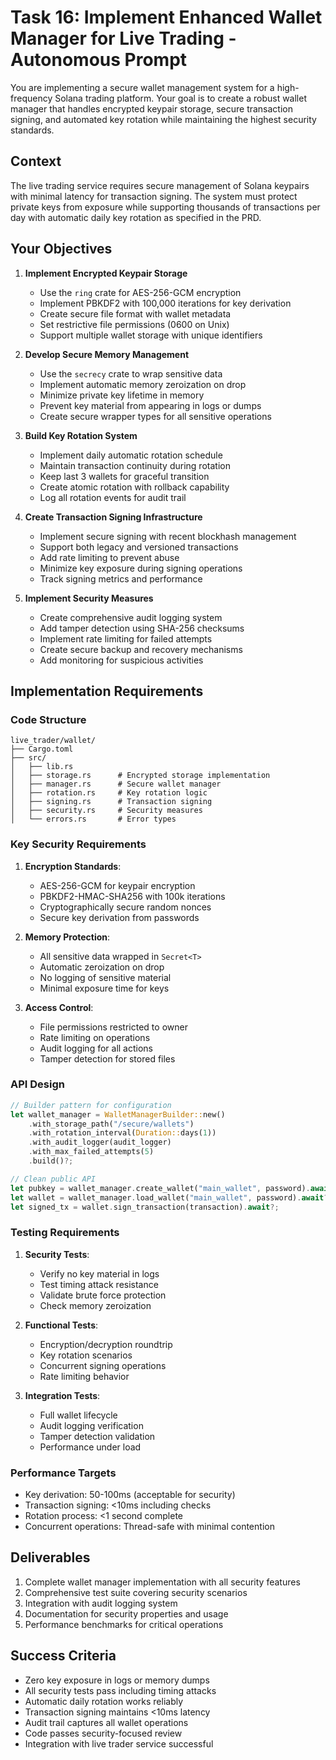 # Task 16: Implement Enhanced Wallet Manager for Live Trading - Autonomous Prompt

You are implementing a secure wallet management system for a high-frequency Solana trading platform. Your goal is to create a robust wallet manager that handles encrypted keypair storage, secure transaction signing, and automated key rotation while maintaining the highest security standards.

## Context

The live trading service requires secure management of Solana keypairs with minimal latency for transaction signing. The system must protect private keys from exposure while supporting thousands of transactions per day with automatic daily key rotation as specified in the PRD.

## Your Objectives

1. **Implement Encrypted Keypair Storage**
   - Use the `ring` crate for AES-256-GCM encryption
   - Implement PBKDF2 with 100,000 iterations for key derivation
   - Create secure file format with wallet metadata
   - Set restrictive file permissions (0600 on Unix)
   - Support multiple wallet storage with unique identifiers

2. **Develop Secure Memory Management**
   - Use the `secrecy` crate to wrap sensitive data
   - Implement automatic memory zeroization on drop
   - Minimize private key lifetime in memory
   - Prevent key material from appearing in logs or dumps
   - Create secure wrapper types for all sensitive operations

3. **Build Key Rotation System**
   - Implement daily automatic rotation schedule
   - Maintain transaction continuity during rotation
   - Keep last 3 wallets for graceful transition
   - Create atomic rotation with rollback capability
   - Log all rotation events for audit trail

4. **Create Transaction Signing Infrastructure**
   - Implement secure signing with recent blockhash management
   - Support both legacy and versioned transactions
   - Add rate limiting to prevent abuse
   - Minimize key exposure during signing operations
   - Track signing metrics and performance

5. **Implement Security Measures**
   - Create comprehensive audit logging system
   - Add tamper detection using SHA-256 checksums
   - Implement rate limiting for failed attempts
   - Create secure backup and recovery mechanisms
   - Add monitoring for suspicious activities

## Implementation Requirements

### Code Structure
```
live_trader/wallet/
├── Cargo.toml
├── src/
│   ├── lib.rs
│   ├── storage.rs      # Encrypted storage implementation
│   ├── manager.rs      # Secure wallet manager
│   ├── rotation.rs     # Key rotation logic
│   ├── signing.rs      # Transaction signing
│   ├── security.rs     # Security measures
│   └── errors.rs       # Error types
```

### Key Security Requirements

1. **Encryption Standards**:
   - AES-256-GCM for keypair encryption
   - PBKDF2-HMAC-SHA256 with 100k iterations
   - Cryptographically secure random nonces
   - Secure key derivation from passwords

2. **Memory Protection**:
   - All sensitive data wrapped in `Secret<T>`
   - Automatic zeroization on drop
   - No logging of sensitive material
   - Minimal exposure time for keys

3. **Access Control**:
   - File permissions restricted to owner
   - Rate limiting on operations
   - Audit logging for all actions
   - Tamper detection for stored files

### API Design

```rust
// Builder pattern for configuration
let wallet_manager = WalletManagerBuilder::new()
    .with_storage_path("/secure/wallets")
    .with_rotation_interval(Duration::days(1))
    .with_audit_logger(audit_logger)
    .with_max_failed_attempts(5)
    .build()?;

// Clean public API
let pubkey = wallet_manager.create_wallet("main_wallet", password).await?;
let wallet = wallet_manager.load_wallet("main_wallet", password).await?;
let signed_tx = wallet.sign_transaction(transaction).await?;
```

### Testing Requirements

1. **Security Tests**:
   - Verify no key material in logs
   - Test timing attack resistance
   - Validate brute force protection
   - Check memory zeroization

2. **Functional Tests**:
   - Encryption/decryption roundtrip
   - Key rotation scenarios
   - Concurrent signing operations
   - Rate limiting behavior

3. **Integration Tests**:
   - Full wallet lifecycle
   - Audit logging verification
   - Tamper detection validation
   - Performance under load

### Performance Targets

- Key derivation: 50-100ms (acceptable for security)
- Transaction signing: <10ms including checks
- Rotation process: <1 second complete
- Concurrent operations: Thread-safe with minimal contention

## Deliverables

1. Complete wallet manager implementation with all security features
2. Comprehensive test suite covering security scenarios
3. Integration with audit logging system
4. Documentation for security properties and usage
5. Performance benchmarks for critical operations

## Success Criteria

- Zero key exposure in logs or memory dumps
- All security tests pass including timing attacks
- Automatic daily rotation works reliably
- Transaction signing maintains <10ms latency
- Audit trail captures all wallet operations
- Code passes security-focused review
- Integration with live trader service successful